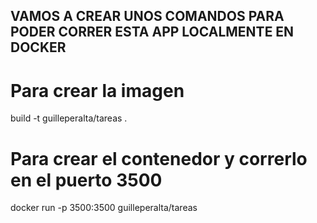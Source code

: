 ## VAMOS A CREAR UNOS COMANDOS PARA PODER CORRER ESTA APP LOCALMENTE EN DOCKER

# Para crear la imagen
build -t guilleperalta/tareas .

# Para crear el contenedor y correrlo en el puerto 3500
docker run -p 3500:3500 guilleperalta/tareas